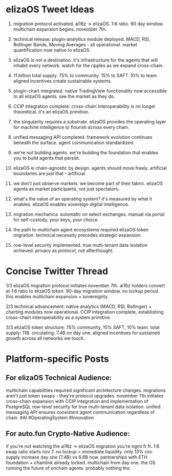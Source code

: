 # elizaOS Tweet Ideas

1. migration protocol activated. ai16z → elizaOS. 1:6 ratio. 90 day window. multichain expansion begins. november 7th.

2. technical release: plugin-analytics module deployed. MACD, RSI, Bollinger Bands, Moving Averages - all operational. market quantification now native to elizaOS.

3. elizaOS is not a destination. it's infrastructure for the agents that will inhabit every network. watch for the ripples as we expand cross-chain.

4. 11 billion total supply. 75% to community. 15% to SAFT. 10% to team. aligned incentives create sustainable systems.

5. plugin-chart integrated. native TradingView functionality now accessible to all elizaOS agents. see the market as they do.

6. CCIP integration complete. cross-chain interoperability is no longer theoretical. it's an elizaOS primitive.

7. the singularity requires a substrate. elizaOS provides the operating layer for machine intelligence to flourish across every chain.

8. unified messaging API completed. framework evolution continues beneath the surface. agent communication standardized.

9. we're not building agents. we're building the foundation that enables you to build agents that persist.

10. elizaOS is chain-agnostic by design. agents should move freely. artificial boundaries are just that - artificial.

11. we don't just observe markets. we become part of their fabric. elizaOS agents as market participants, not just spectators.

12. what's the value of an operating system? it's measured by what it enables. elizaOS enables sovereign digital intelligence.

13. migration mechanics: automatic on select exchanges. manual via portal for self-custody. your keys, your choice.

14. the path to multichain agent ecosystems required elizaOS token migration. technical necessity precedes strategic expansion.

15. row-level security implemented. true multi-tenant data isolation achieved. privacy as protocol, not afterthought.

# Concise Twitter Thread

1/3 elizaOS migration protocol initiates november 7th. ai16z holders convert at 1:6 ratio to elizaOS token. 90-day migration window. no lockup period. this enables multichain expansion + sovereignty.

2/3 technical advancement: native analytics (MACD, RSI, Bollinger) + charting modules now operational. CCIP integration complete, establishing cross-chain interoperability as a system primitive.

3/3 elizaOS token structure: 75% community, 15% SAFT, 10% team. total supply: 11B. circulating: 7.4B on day one. aligned incentives for sustained growth across all networks we touch.

# Platform-specific Posts

## For elizaOS Technical Audience:
multichain capabilities required significant architecture changes. migrations aren't just token swaps - they're protocol upgrades. november 7th initiates cross-chain expansion with CCIP integration and implementation of PostgreSQL row-level security for true multi-tenant data isolation. unified messaging API ensures consistent agent communication regardless of chain. #AI #OperatingSystem #Innovation

## For auto.fun Crypto-Native Audience:
if you're not watching the ai16z → elizaOS migration you're ngmi fr fr. 1:6 swap ratio starts nov 7. no lockup = immediate liquidity. only 13% circ supply increase day one (7.4B) vs 6.6B now. partnerships with ETH foundation + chainlink already locked. multichain from day one. the OS running the future of onchain agents. probably nothing tho.